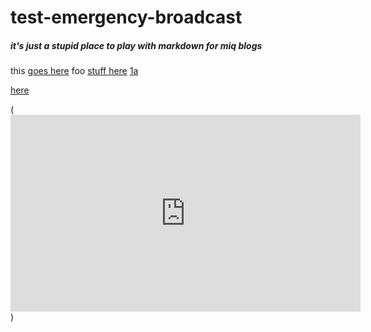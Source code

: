 # test-emergency-broadcast

##### it's just a stupid place to play with markdown for miq blogs

this [goes here]
foo [stuff here][1] [1a]

[goes here]: other.md
[1]: other.md
[1a]: www.google.com

[here](https://www.youtube.com/embed/O05SBdpl7Gc)

(<iframe width="560" height="315" src="https://www.youtube.com/embed/O05SBdpl7Gc" frameborder="0" allowfullscreen></iframe>)
